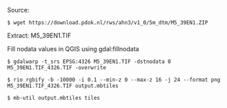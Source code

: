 
Source:

```
$ wget https://download.pdok.nl/rws/ahn3/v1_0/5m_dtm/M5_39EN1.ZIP
```

Extract: M5_39EN1.TIF

Fill nodata values in QGIS using gdal:fillnodata

```
$ gdalwarp -t_srs EPSG:4326 M5_39EN1.TIF -dstnodata 0 M5_39EN1.TIF_4326.TIF -overwrite
```

```
$ rio rgbify -b -10000 -i 0.1 --min-z 0 --max-z 16 -j 24 --format png M5_39EN1.TIF_4326.TIF output.mbtiles
```

```
$ mb-util output.mbtiles tiles
```

